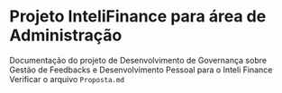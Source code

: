 # Projeto InteliFinance para área de Administração
 Documentação do projeto de Desenvolvimento de Governança sobre Gestão de Feedbacks e Desenvolvimento Pessoal para o Inteli Finance
 Verificar o arquivo `Proposta.md`
